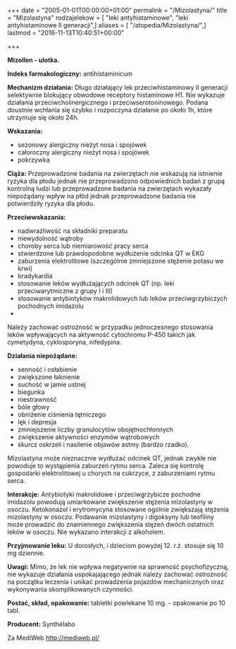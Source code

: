 +++
date = "2005-01-01T00:00:00+01:00"
permalink = "/Mizolastyna/"
title = "Mizolastyna"
rodzajelekow = [ "leki antyhistaminowe", "leki antyhistaminowe II generacji",]
aliases = [ "/atopedia/Mizolastyna/",]
lastmod = "2016-11-13T10:40:51+00:00"

+++

**Mizollen - ulotka.**

**Indeks farmakologiczny:** antihistaminicum

**Mechanizm działania:** Długo działający lek przeciwhistaminowy II generacji selektywnie blokujący obwodowe receptory histaminowe H1. Nie wykazuje działania przeciwcholinergicznego i przeciwserotoninowego. Podana doustnie wchłania się szybko i rozpoczyna działanie po około 1h, które utrzymuje się około 24h.

**Wskazania:**

-   sezonowy alergiczny nieżyt nosa i spojówek
-   całoroczny alergiczny nieżyt nosa i spojówek
-   pokrzywka

**Ciąża:** Przeprowadzone badania na zwierzętach nie wskazują na istnienie ryzyka dla płodu jednak nie przeprowadzono odpowiednich badań z grupą kontrolną ludzi lub przeprowadzone badania na zwierzętach wykazały niepożądany wpływ na płód jednak przeprowadzone badania nie potwierdziły ryzyka dla płodu.

**Przeciwwskazania:**

-   nadwrażliwość na składniki preparatu
-   niewydolność wątroby
-   choroby serca lub niemiarowość pracy serca
-   stwierdzone lub prawdopodobne wydłużenie odcinka QT w EKG
-   zaburzenia elektrolitowe (szczególnie zmniejszone stężenie potasu we krwi)
-   bradykardia
-   stosowanie leków wydłużających odcinek QT (np. leki przeciwarytmiczne z grupy I i III)
-   stosowanie antybiotyków makrolidowych lub leków przeciwgrzybiczych pochodnych imidazolu
-

Należy zachować ostrożność w przypadku jednoczesnego stosowania leków wpływających na aktywność cytochromu P-450 takich jak cymetydyna, cyklosporyna, nifedypina.

**Działania niepożądane:**

-   senność i osłabienie
-   zwiększone łaknienie
-   suchość w jamie ustnej
-   biegunka
-   niestrawność
-   bóle głowy
-   obniżenie ciśnienia tętniczego
-   lęk i depresja
-   zmniejszenie liczby granulocytów obojętnochłonnych
-   zwiększenie aktywności enzymów wątrobowych
-   skurcz oskrzeli i nasilenie objawów astmy (bardzo rzadko).

Mizolastyna może nieznacznie wydłużać odcinek QT, jednak zwykle nie powoduje to wystąpienia zaburzeń rytmu serca. Zaleca się kontrolę gospodarki elektrolitowej u chorych na cukrzyce, z zaburzeniami rytmu serca.

**Interakcje:** Antybiotyki makrolidowe i przeciwgrzybicze pochodne imidazolu powodują umiarkowane zwiększenie stężenia mizolastyny w osoczu. Ketokonazol i erytromycyna stosowane ogólnie zwiększają stężenia mizolastyny w osoczu. Podawanie mizolastyny i digoksyny lub teofiliny może prowadzić do znamiennego zwiększenia stężeń dwóch ostatnich leków w osoczu. Nie wykazano interakcji z alkoholem.

**Przyjmowanie leku:** U dorosłych, i dzieciom powyżej 12. r.ż. stosuje się 10 mg dziennie.

**Uwagi:** Mimo, że lek nie wpływa negatywnie na sprawność psychofizyczną, nie wykazuje działania uspokajającego jednak należy zachować ostrożność na początku leczenia i unikać prowadzenia pojazdów mechanicznych oraz wykonywania skomplikowanych czynności.

**Postać, skład, opakowanie:** tabletki powlekane 10 mg. - opakowanie po 10 tabl.

**Producent:** Synthélabo

Za MediWeb <http://mediweb.pl/>
